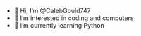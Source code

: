 - 👋 Hi, I’m @CalebGould747
- 👀 I’m interested in coding and computers
- 🌱 I’m currently learning Python

<!---
CalebGould747/CalebGould747 is a ✨ special ✨ repository because its `README.md` (this file) appears on your GitHub profile.
You can click the Preview link to take a look at your changes.
--->
